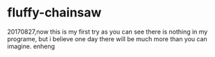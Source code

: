 # fluffy-chainsaw
20170827,now this is my first try
as you can see there is nothing in my programe, but i believe one day there will be much more than you can imagine.
enheng
